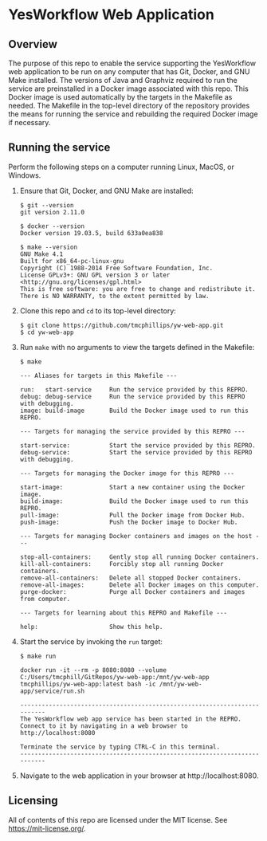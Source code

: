 # YesWorkflow Web Application

## Overview

The purpose of this repo to enable the service supporting the YesWorkflow web
application to be run on any computer that has Git, Docker, and GNU Make
installed. The versions of Java and Graphviz required to run the service are
preinstalled in a Docker image associated with this repo. This Docker image is
used automatically by the targets in the Makefile as needed. The Makefile in
the top-level directory of the repository provides the means for running the 
service and rebuilding the required Docker image if necessary.

## Running the service

Perform the following steps on a computer running Linux, MacOS, or Windows.

1. Ensure that Git, Docker, and GNU Make are installed:

	```
	$ git --version
	git version 2.11.0

	$ docker --version
	Docker version 19.03.5, build 633a0ea838

	$ make --version
	GNU Make 4.1
	Built for x86_64-pc-linux-gnu
	Copyright (C) 1988-2014 Free Software Foundation, Inc.
	License GPLv3+: GNU GPL version 3 or later <http://gnu.org/licenses/gpl.html>
	This is free software: you are free to change and redistribute it.
	There is NO WARRANTY, to the extent permitted by law.
	```

2. Clone this repo and `cd` to its top-level directory:

	```
	$ git clone https://github.com/tmcphillips/yw-web-app.git
    $ cd yw-web-app
	```

3. Run `make` with no arguments to view the targets defined in the Makefile:

    ```
    $ make

    --- Aliases for targets in this Makefile ---

    run:   start-service     Run the service provided by this REPRO.
    debug: debug-service     Run the service provided by this REPRO with debugging.
    image: build-image       Build the Docker image used to run this REPRO.

    --- Targets for managing the service provided by this REPRO ---

    start-service:           Start the service provided by this REPRO.
    debug-service:           Start the service provided by this REPRO with debugging.

    --- Targets for managing the Docker image for this REPRO ---

    start-image:             Start a new container using the Docker image.
    build-image:             Build the Docker image used to run this REPRO.
    pull-image:              Pull the Docker image from Docker Hub.
    push-image:              Push the Docker image to Docker Hub.

    --- Targets for managing Docker containers and images on the host ---

    stop-all-containers:     Gently stop all running Docker containers.
    kill-all-containers:     Forcibly stop all running Docker containers.
    remove-all-containers:   Delete all stopped Docker containers.
    remove-all-images:       Delete all Docker images on this computer.
    purge-docker:            Purge all Docker containers and images from computer.

    --- Targets for learning about this REPRO and Makefile ---

    help:                    Show this help.
    ```

3. Start the service by invoking the `run` target:

	```
    $ make run

    docker run -it --rm -p 8080:8080 --volume C:/Users/tmcphill/GitRepos/yw-web-app:/mnt/yw-web-app tmcphillips/yw-web-app:latest bash -ic /mnt/yw-web-app/service/run.sh

    --------------------------------------------------------------------------
    The YesWorkflow web app service has been started in the REPRO.
    Connect to it by navigating in a web browser to http://localhost:8080

    Terminate the service by typing CTRL-C in this terminal.
    --------------------------------------------------------------------------
	```

4. Navigate to the web application in your browser at http://localhost:8080.

## Licensing

All of contents of this repo are licensed under the MIT license. See https://mit-license.org/.


